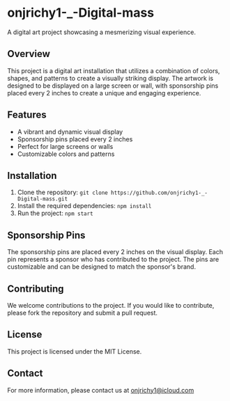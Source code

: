 # onjrichy1-_-Digital-mass

A digital art project showcasing a mesmerizing visual experience.

## Overview

This project is a digital art installation that utilizes a combination of colors, shapes, and patterns to create a visually striking display. The artwork is designed to be displayed on a large screen or wall, with sponsorship pins placed every 2 inches to create a unique and engaging experience.

## Features

* A vibrant and dynamic visual display
* Sponsorship pins placed every 2 inches
* Perfect for large screens or walls
* Customizable colors and patterns

## Installation

1. Clone the repository: `git clone https://github.com/onjrichy1-_-Digital-mass.git`
2. Install the required dependencies: `npm install`
3. Run the project: `npm start`

## Sponsorship Pins

The sponsorship pins are placed every 2 inches on the visual display. Each pin represents a sponsor who has contributed to the project. The pins are customizable and can be designed to match the sponsor's brand.

## Contributing

We welcome contributions to the project. If you would like to contribute, please fork the repository and submit a pull request.

## License

This project is licensed under the MIT License.

## Contact

For more information, please contact us at [onjrichy1@icloud.com](mailto:onjrichy1@icloud.com)
